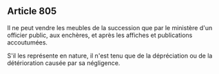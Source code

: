 Article 805
----
Il ne peut vendre les meubles de la succession que par le ministère d'un
officier public, aux enchères, et après les affiches et publications
accoutumées.

S'il les représente en nature, il n'est tenu que de la dépréciation ou de la
détérioration causée par sa négligence.
